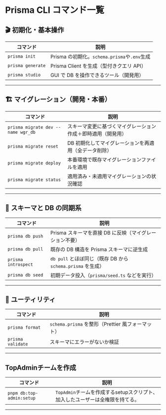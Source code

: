 # Prisma CLI コマンド一覧

## 🎬 初期化・基本操作

| コマンド          | 説明                                         |
| ----------------- | -------------------------------------------- |
| `prisma init`     | Prisma の初期化。`schema.prisma`や`.env`生成 |
| `prisma generate` | Prisma Client を生成（型付きクエリ API）     |
| `prisma studio`   | GUI で DB を操作できるツール（開発用）       |

---

## 🏗 マイグレーション（開発・本番）

| コマンド                           | 説明                                                         |
| ---------------------------------- | ------------------------------------------------------------ |
| `prisma migrate dev --name wgr_db` | スキーマ変更に基づくマイグレーション作成＋即時適用（開発用） |
| `prisma migrate reset`             | DB 初期化してマイグレーションを再適用（全データ削除）        |
| `prisma migrate deploy`            | 本番環境で既存マイグレーションファイルを適用                 |
| `prisma migrate status`            | 適用済み・未適用マイグレーションの状況確認                   |

---

## 🔁 スキーマと DB の同期系

| コマンド            | 説明                                                        |
| ------------------- | ----------------------------------------------------------- |
| `prisma db push`    | Prisma スキーマを直接 DB に反映（マイグレーション不要）     |
| `prisma db pull`    | 既存の DB 構造を Prisma スキーマに逆生成                    |
| `prisma introspect` | `db pull` とほぼ同じ（既存 DB から `schema.prisma` を生成） |
| `prisma db seed`    | 初期データ投入（`prisma/seed.ts` などを実行）               |

---

## 🧹 ユーティリティ

| コマンド          | 説明                                              |
| ----------------- | ------------------------------------------------- |
| `prisma format`   | `schema.prisma` を整形（Prettier 風フォーマット） |
| `prisma validate` | スキーマにエラーがないか検証                      |
---

## TopAdminチームを作成
| コマンド          | 説明                                              |
| ----------------- | ------------------------------------------------- |
| `pnpm db:top-admin:setup`   | `TopAdmin`チームを作成するsetupスクリプト、加入したユーザーは全権限を持てる。 |
---